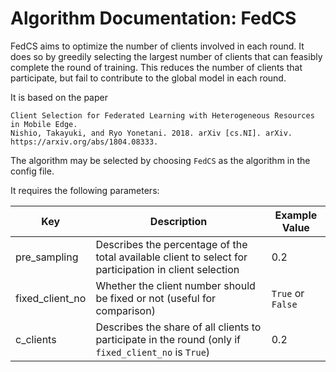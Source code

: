 # Algorithm Documentation: FedCS

FedCS aims to optimize the number of clients involved in each round. It does so by greedily selecting the largest number of clients that can feasibly complete the round of training.
This reduces the number of clients that participate, but fail to contribute to the global model in each round.

It is based on the paper 
```
Client Selection for Federated Learning with Heterogeneous Resources in Mobile Edge.
Nishio, Takayuki, and Ryo Yonetani. 2018. arXiv [cs.NI]. arXiv. https://arxiv.org/abs/1804.08333.
```
The algorithm may be selected by choosing `FedCS` as the algorithm in the config file.

It requires the following parameters:

| Key             | Description                                                                                           | Example Value     |
|-----------------|-------------------------------------------------------------------------------------------------------|-------------------|
| pre_sampling    | Describes the percentage of the total available client to select for participation in client selection | 0.2               |
| fixed_client_no | Whether the client number should be fixed or not (useful for comparison)                              | `True` or `False` |
| c_clients       | Describes the share of all clients to participate in the round (only if `fixed_client_no` is `True`)  | 0.2               |